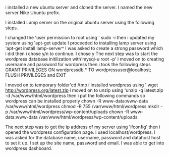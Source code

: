 i installed a new ubuntu server and cloned the server. I named the new server Nike Ubuntu prefix.

I installed Lamp server on the original ubuntu server using the following steps.

I changed the 'user permission to root using ' sudo -i  then i updated my system using 'apt-get update 
I proceeded to installing lamp server using 'apt-get install lamp-server^
I was asked to create a strong password which i did then i chose y/n to continue. I chose y
The next step was to start the wordpress database initilization with'mysql-u root -p'
i moved on to creating username and password for wordpress then i took the following steps
 GRANT PRIVILEGES ON wordpressdb.* TO wordpressuser@localhost;
FLUSH PRIVILEGES and
EXIT

I moved on to temporary folder'cd /tmp
i installed wordpress using ' wget http://wordpress.org/latest.zip
i moved on to unzip using 'unzip -q latest.zip -d /var/www/html/wordpress then i put the following commands so wordpress can be installed properly
chown -R www-data:www-data /var/www/html/wordpress
chmod -R 755 /var/www/html/wordpress
mkdir -p /var/www/html/wordpress/wp-content/uploads
chown -R www-data:www-data /var/www/html/wordpress/wp-content/uploads

The next step was to get the ip address of my server using 'ifconfig' then i opened the wordpress configuration page.
i used localhost/wordpress. 
I was asked for the database name, username, password and datahost host to set it up. I set up the site name, password and email. 
I was able to get into wordpress dashboard.
